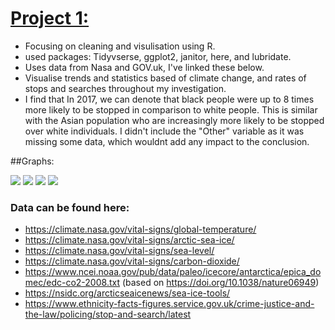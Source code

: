 # [Project 1:](https://github.com/robertmash/intro_to_data_science)
- Focusing on cleaning and visulisation using R. 
- used packages: Tidyvserse, ggplot2, janitor, here, and lubridate.
- Uses data from Nasa and GOV.uk, I've linked these below. 
- Visualise trends and statistics based of climate change, and rates of stops and searches throughout my investigation.
- I find that In 2017, we can denote that black people were up to 8 times more likely to be stopped in comparison to white people. This is similar with the Asian population who are increasingly more likely to be stopped over white individuals. I didn't include the "Other" variable as it was missing some data, which wouldnt add any impact to the conclusion. 

##Graphs:

![](https://github.com/robertmash/Projects/blob/main/images/co2_improved.png)
![](https://github.com/robertmash/Projects/blob/main/images/nasa_co2_over_time.png)
![](https://github.com/robertmash/Projects/blob/main/images/sea_ice_melting_matrix.png)
![](https://github.com/robertmash/Projects/blob/main/images/stop_search_rates.png)

### Data can be found here: 
- https://climate.nasa.gov/vital-signs/global-temperature/
- https://climate.nasa.gov/vital-signs/arctic-sea-ice/
- https://climate.nasa.gov/vital-signs/sea-level/
- https://climate.nasa.gov/vital-signs/carbon-dioxide/
- https://www.ncei.noaa.gov/pub/data/paleo/icecore/antarctica/epica_domec/edc-co2-2008.txt (based on https://doi.org/10.1038/nature06949)
- https://nsidc.org/arcticseaicenews/sea-ice-tools/
- https://www.ethnicity-facts-figures.service.gov.uk/crime-justice-and-the-law/policing/stop-and-search/latest
